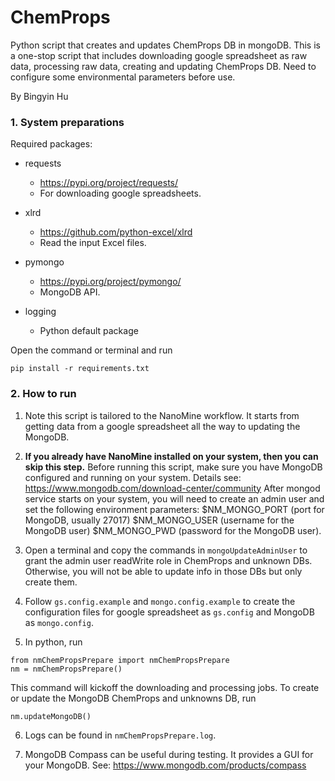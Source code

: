 # ChemProps
Python script that creates and updates ChemProps DB in mongoDB. This is a one-stop script that includes downloading google spreadsheet as raw data, processing raw data, creating and updating ChemProps DB. Need to configure some environmental parameters before use.

By Bingyin Hu

### 1. System preparations

Required packages:

- requests
  - https://pypi.org/project/requests/
  - For downloading google spreadsheets.

- xlrd
  - https://github.com/python-excel/xlrd
  - Read the input Excel files.

- pymongo
  - https://pypi.org/project/pymongo/
  - MongoDB API.

- logging
  - Python default package

Open the command or terminal and run
```
pip install -r requirements.txt
```
### 2. How to run

1. Note this script is tailored to the NanoMine workflow. It starts from getting data from a google spreadsheet all the way to updating the MongoDB.

2. **If you already have NanoMine installed on your system, then you can skip this step.**
Before running this script, make sure you have MongoDB configured and running on your system. Details see: https://www.mongodb.com/download-center/community
After mongod service starts on your system, you will need to create an admin user and set the following environment parameters: $NM_MONGO_PORT (port for MongoDB, usually 27017) $NM_MONGO_USER (username for the MongoDB user) $NM_MONGO_PWD (password for the MongoDB user).

3. Open a terminal and copy the commands in `mongoUpdateAdminUser` to grant the admin user readWrite role in ChemProps and unknown DBs. Otherwise, you will not be able to update info in those DBs but only create them.

4. Follow `gs.config.example` and `mongo.config.example` to create the configuration files for google spreadsheet as `gs.config` and MongoDB as `mongo.config`.

5. In python, run
```
from nmChemPropsPrepare import nmChemPropsPrepare
nm = nmChemPropsPrepare()
```
This command will kickoff the downloading and processing jobs. To create or update the MongoDB ChemProps and unknowns DB, run
```
nm.updateMongoDB()
```

6. Logs can be found in `nmChemPropsPrepare.log`.

7. MongoDB Compass can be useful during testing. It provides a GUI for your MongoDB. See: https://www.mongodb.com/products/compass